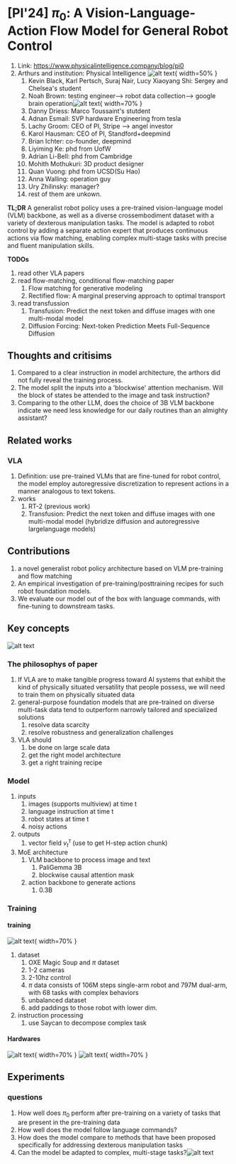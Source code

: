 # [PI'24] $\pi_0$: A Vision-Language-Action Flow Model for General Robot Control
1. Link: https://www.physicalintelligence.company/blog/pi0
2. Arthurs and institution: Physical Intelligence
   ![alt text](image-2.png){ width=50% }
   1. Kevin Black, Karl Pertsch, Suraj Nair, Lucy Xiaoyang Shi: Sergey and Chelsea's student
   2. Noah Brown: testing engineer--> robot data collection--> google brain operation![alt text](image.png){ width=70% }
   3. Danny Driess: Marco Toussaint's stutdent
   4. Adnan Esmail: SVP hardware Engineering from tesla
   5. Lachy Groom: CEO of PI, Stripe --> angel investor
   6. Karol Hausman: CEO of PI, Standford+deepmind
   7. Brian Ichter: co-founder, deepmind
   8. Liyiming Ke: phd from UofW
   9. Adrian Li-Bell: phd from Cambridge
   10. Mohith Mothukuri: 3D product designer
   11. Quan Vuong: phd from UCSD(Su Hao)
   12. Anna Walling: operation guy
   13. Ury Zhilinsky: manager?
   14. rest of them are unkown.

**TL;DR**
A generalist robot policy uses a pre-trained vision-language model (VLM) backbone, as well as a diverse crossembodiment dataset with a variety of dexterous manipulation tasks. The model is adapted to robot control by adding a separate action expert that produces continuous actions via flow matching, enabling complex multi-stage tasks with precise and fluent manipulation skills.

**TODOs**
1. read other VLA papers
2. read flow-matching, conditional flow-matching paper
   1. Flow matching for generative modeling
   2. Rectified flow: A marginal preserving approach to optimal transport
3. read transfussion
   1. Transfusion: Predict the next token and diffuse images with one
multi-modal model
   1. Diffusion Forcing: Next-token Prediction Meets Full-Sequence Diffusion

## Thoughts and critisims
1. Compared to a clear instruction in model architecture, the arthors did not fully reveal the training process.
2. The model split the inputs into a 'blockwise' attention mechanism. Will the block of states be attended to the image and task instruction?
3. Comparing to the other LLM, does the choice of 3B VLM backbone indicate we need less knowledge for our daily routines than an almighty assistant?

## Related works
### VLA
1. Definition: use pre-trained VLMs that are fine-tuned for robot control, the model employ autoregressive discretization to represent actions in a manner analogous to text tokens.
2. works
   1. RT-2 (previous work)
   2. Transfusion: Predict the next token and diffuse images with one
multi-modal model (hybridize diffusion and autoregressive largelanguage models)
## Contributions
1. a novel generalist robot policy architecture based on VLM pre-training and flow matching
2. An empirical investigation of pre-training/posttraining recipes for such robot foundation models.
3. We evaluate our model out of the box with language commands, with
fine-tuning to downstream tasks.
## Key concepts
![alt text](image-1.png)
### The philosophys of paper
1. If VLA are to make tangible progress toward AI systems that
exhibit the kind of physically situated versatility that people
possess, we will need to train them on physically situated data
1. general-purpose foundation models that are pre-trained on diverse multi-task data tend to outperform narrowly tailored and specialized
solutions
   1. resolve data scarcity
   2. resolve robustness and generalization challenges
1. VLA should
   1. be done on large scale data
   2. get the right model architecture
   3. get a right training recipe
### Model
1. inputs
   1. images (supports multiview) at time t
   2. language instruction at time t
   3. robot states at time t
   4. noisy actions
2. outputs
   1. vector field $v^\tau_t$ (use to get H-step action chunk)
3. MoE architecture
   1. VLM backbone to process image and text
      1. PaliGemma 3B
      2. blockwise causal attention mask
   2. action backbone to generate actions
      1. 0.3B
### Training
#### training
![alt text](image-3.png){ width=70% }
1. dataset
   1. OXE Magic Soup and $\pi$ dataset
   2. 1-2 cameras
   3. 2-10hz control
   4. $\pi$ data consists of 106M steps single-arm robot and 797M dual-arm, with 68 tasks with complex behaviors
   5. unbalanced dataset
   6. add paddings to those robot with lower dim.
2. instruction processing
   1. use Saycan to decompose complex task
#### Hardwares
![alt text](image-4.png){ width=70% }
![alt text](image-5.png){ width=70% }
## Experiments
### questions
1. How well does $\pi_0$ perform after pre-training on a variety
of tasks that are present in the pre-training data
1. How well does the model follow language commands?
2. How does the model compare to methods that have been proposed
specifically for addressing dexterous manipulation tasks
1. Can the model be adapted to complex, multi-stage tasks?![alt text](image-6.png)